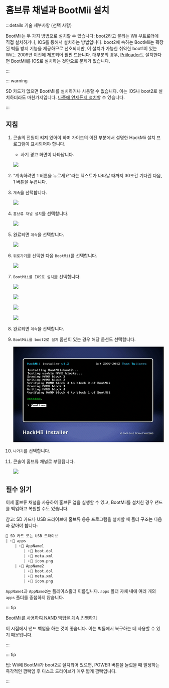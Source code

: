 # 홈브류 채널과 BootMii 설치

:::details 기술 세부사항 (선택 사항)

BootMii는 두 가지 방법으로 설치할 수 있습니다: boot2라고 불리는 Wii 부트로더에 직접 설치하거나, ​​IOS를 통해서 설치하는 방법입니다. boot2에 속하는 BootMii는 확장된 벽돌 방지 기능을 제공하므로 선호되지만, 이 설치가 가능한 취약한 boot1이 있는 Wii는 2009년 이전에 제조되어 훨씬 드뭅니다. 대부분의 경우, [Priiloader](priiloader)도 설치한다면 BootMii를 IOS로 설치하는 것만으로 문제가 없습니다.

:::

::: warning

SD 카드가 없으면 BootMii를 설치하거나 사용할 수 없습니다. 이는 IOS나 boot2로 설치하더라도 마찬가지입니다.
[나중에 언제든지 설치](hackmii)할 수 있습니다.

:::

## 지침

1. 콘솔의 전원이 켜져 있어야 하며 가이드의 이전 부분에서 설명한 HackMii 설치 프로그램이 표시되어야 합니다.

    - 사기 경고 화면이 나타납니다.

    ![](/images/hackmii/scam.png)

2. "계속하려면 1 버튼을 누르세요"라는 텍스트가 나타날 때까지 30초간 기다린 다음, 1 버튼을 누릅니다.

3. `계속`을 선택합니다.

    ![](/images/hackmii/test_results.png)

4. `홈브류 채널 설치`를 선택합니다.

    ![](/images/hackmii/hbc_install.png)

5. 완료되면 `계속`을 선택합니다.

    ![](/images/hackmii/hbc_install_ok.png)

6. `뒤로가기`를 선택한 다음 `BootMii`를 선택합니다.

    ![](/images/hackmii/bootmii_install.png)

7. `BootMii를 IOS로 설치`를 선택합니다.

    ![](/images/hackmii/bootmii_install1.png)

    ![](/images/hackmii/bootmii_install2.png)

    ![](/images/hackmii/bootmii_install3.png)

    ![](/images/hackmii/bootmii_install_ok.png)

8. 완료되면 `계속`을 선택합니다.

9. `BootMii를 boot2로 설치` 옵션이 있는 경우 해당 옵션도 선택합니다.

    ![](/images/hackmii/bootmii_install4.png)

10. `나가기`를 선택합니다.

11. 콘솔이 홈브류 채널로 부팅됩니다.

    ![](/images/hbc/blank.png)

## 필수 읽기

이제 홈브류 채널을 사용하여 홈브류 앱을 실행할 수 있고, BootMii를 설치한 경우 낸드를 백업하고 복원할 수도 있습니다.

참고: SD 카드나 USB 드라이브에 홈브류 응용 프로그램을 설치할 때 폴더 구조는 다음과 같아야 합니다:

```
💾 SD 카드 또는 USB 드라이브
| ╸📁 apps
	| ╸📁 AppName1
		| ╸📄 boot.dol
		| ╸📄 meta.xml
		| ╸📄 icon.png
	| ╸📁 AppName2
		| ╸📄 boot.dol
		| ╸📄 meta.xml
		| ╸📄 icon.png
```

`AppName1`과 `AppName2`는 플레이스홀더 이름입니다. `apps` 폴더 자체 내에 여러 개의 `apps` 폴더를 중첩하지 않습니다.

::: tip

[BootMii를 사용하여 NAND 백업을 계속 진행하기](bootmii)

이 시점에서 낸드 백업을 하는 것이 좋습니다. 이는 벽돌에서 복구하는 데 사용할 수 있기 때문입니다.

:::

::: tip

팁: Wii에 BootMii가 boot2로 설치되어 있으면, POWER 버튼을 눌렀을 때 발생하는 즉각적인 깜빡임 후 디스크 드라이브가 매우 짧게 깜빡입니다.

:::
